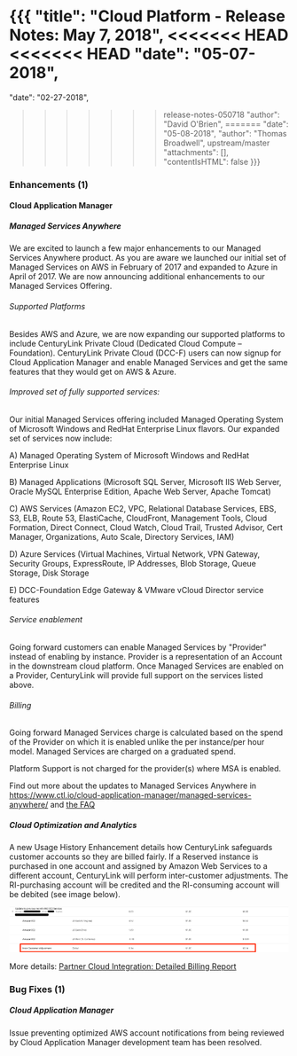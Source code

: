 {{{
"title": "Cloud Platform - Release Notes: May 7, 2018",
<<<<<<< HEAD
<<<<<<< HEAD
"date": "05-07-2018",
=======
"date": "02-27-2018",
>>>>>>> release-notes-050718
"author": "David O'Brien",
=======
"date": "05-08-2018",
"author": "Thomas Broadwell",
>>>>>>> upstream/master
"attachments": [],
"contentIsHTML": false
}}}

### Enhancements (1)

#### Cloud Application Manager

##### Managed Services Anywhere

We are excited to launch a few major enhancements to our Managed Services Anywhere product. As you are aware we launched our initial set of Managed Services on AWS in February of 2017 and expanded to Azure in April of 2017. We are now announcing additional enhancements to our Managed Services Offering.

###### Supported Platforms

Besides AWS and Azure, we are now expanding our supported platforms to include CenturyLink Private Cloud (Dedicated Cloud Compute – Foundation). CenturyLink Private Cloud (DCC-F) users can now signup for Cloud Application Manager and enable Managed Services and get the same features that they would get on AWS & Azure.

###### Improved set of fully supported services:

Our initial Managed Services offering included Managed Operating System of Microsoft Windows and RedHat Enterprise Linux flavors. Our expanded set of services now include:

A) Managed Operating System of Microsoft Windows and RedHat Enterprise Linux

B) Managed Applications (Microsoft SQL Server, Microsoft IIS Web Server, Oracle MySQL Enterprise Edition, Apache Web Server, Apache Tomcat)

C) AWS Services (Amazon EC2, VPC, Relational Database Services, EBS, S3, ELB, Route 53, ElastiCache, CloudFront, Management Tools, Cloud Formation, Direct Connect, Cloud Watch, Cloud Trail, Trusted Advisor, Cert Manager, Organizations, Auto Scale, Directory Services, IAM)

D) Azure Services (Virtual Machines, Virtual Network, VPN Gateway, Security Groups, ExpressRoute, IP Addresses, Blob Storage, Queue Storage, Disk Storage

E) DCC-Foundation Edge Gateway & VMware vCloud Director service features

###### Service enablement
Going forward customers can enable Managed Services by "Provider" instead of enabling by instance. Provider is a representation of an Account in the downstream cloud platform. Once Managed Services are enabled on a Provider, CenturyLink will provide full support on the services listed above.

###### Billing
Going forward Managed Services charge is calculated based on the spend of the Provider on which it is enabled unlike the per instance/per hour model. Managed Services are charged on a graduated spend.

Platform Support is not charged for the provider(s) where MSA is enabled.

Find out more about the updates to Managed Services Anywhere in https://www.ctl.io/cloud-application-manager/managed-services-anywhere/ and [the FAQ](https://www.ctl.io/knowledge-base/cloud-application-manager/faq/)

##### Cloud Optimization and Analytics

A new Usage History Enhancement details how CenturyLink safeguards customer accounts so they are billed fairly.  If a Reserved instance is purchased in one account and assigned by Amazon Web Services to a different account, CenturyLink will perform inter-customer adjustments. The RI-purchasing account will be credited and the RI-consuming account will be debited (see image below).

![Image1](../../images/cloud-application-manager/integrated-billing-report.png)

More details: [Partner Cloud Integration: Detailed Billing Report](https://www.ctl.io/knowledge-base/cloud-application-manager/cloud-optimization/partner-cloud-integration-detailed-billing-report/)

### Bug Fixes (1)

##### Cloud Application Manager

Issue preventing optimized AWS account notifications from being reviewed by Cloud Application Manager development team has been resolved.
